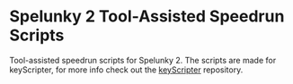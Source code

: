# Spelunky 2 Tool-Assisted Speedrun Scripts

Tool-assisted speedrun scripts for Spelunky 2. The scripts are made for keyScripter, for more info check out the [keyScripter](https://github.com/LucaScorpion/keyScripter) repository.
